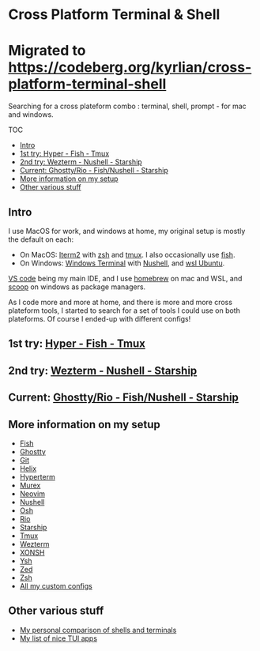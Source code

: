 # Cross Platform Terminal & Shell<!-- omit in toc -->

# Migrated to https://codeberg.org/kyrlian/cross-platform-terminal-shell<!-- omit in toc -->

Searching for a cross plateform combo : terminal, shell, prompt - for mac and windows.

TOC
- [Intro](#intro)
- [1st try: Hyper - Fish - Tmux](#1st-try-hyper---fish---tmux)
- [2nd try: Wezterm - Nushell - Starship](#2nd-try-wezterm---nushell---starship)
- [Current: Ghostty/Rio - Fish/Nushell - Starship](#current-ghosttyrio---fishnushell---starship)
- [More information on my setup](#more-information-on-my-setup)
- [Other various stuff](#other-various-stuff)

## Intro

I use MacOS for work, and windows at home, my original setup is mostly the default on each:

- On MacOS: [Iterm2](https://iterm2.com/) with [zsh](https://www.zsh.org/) and [tmux](https://github.com/tmux/tmux/wiki). I also occasionally use [fish](https://fishshell.com/).
- On Windows: [Windows Terminal](https://aka.ms/terminal) with [Nushell](https://www.nushell.sh/), and [wsl Ubuntu](https://ubuntu.com/desktop/wsl).

[VS code](https://code.visualstudio.com/) being my main IDE, and I use [homebrew](https://brew.sh/) on mac and WSL, and [scoop](https://scoop.sh/) on windows as package managers.

As I code more and more at home, and there is more and more cross plateform tools, I started to search for a set of tools I could use on both plateforms. Of course I ended-up with different configs!

## 1st try: [Hyper - Fish - Tmux](./1st_try.md)

## 2nd try: [Wezterm - Nushell - Starship](./2nd_try.md)

## Current: [Ghostty/Rio - Fish/Nushell - Starship](./current.md)

## More information on my setup

- [Fish](./advanced_configs/fish.md)
- [Ghostty](./advanced_configs/ghostty.md)
- [Git](./advanced_configs/git.md)
- [Helix](./advanced_configs/helix.md)
- [Hyperterm](./advanced_configs/hyperterm.md)
- [Murex](./advanced_configs/murex.md)
- [Neovim](./advanced_configs/neovim.md)
- [Nushell](./advanced_configs/nushell.md)
- [Osh](./advanced_configs/osh.md)
- [Rio](./advanced_configs/rio.md)
- [Starship](./advanced_configs/starship.md)
- [Tmux](./advanced_configs/tmux.md)
- [Wezterm](./advanced_configs/wezterm.md)
- [XONSH](./advanced_configs/xonsh.md)
- [Ysh](./advanced_configs/ysh.md)
- [Zed](./advanced_configs/zed.md)
- [Zsh](./advanced_configs/zsh.md)
- [All my custom configs](./assets/)

## Other various stuff

- [My personal comparison of shells and terminals](./comparisons.md)
- [My list of nice TUI apps](./tui_list.md)
